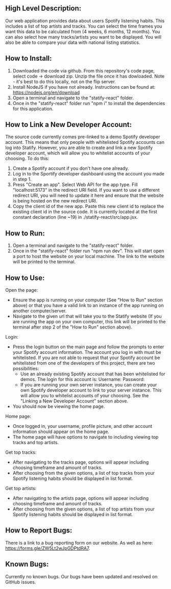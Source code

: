 ## High Level Description:
Our web application provides data about users Spotify listening habits. This includes a list of top artists and tracks. You can select the time frames you want this data to be calculated from (4 weeks, 6 months, 12 months). You can also select how many tracks/artists you want to be displayed. You will also be able to compare your data with national listing statistics. 

## How to Install:
1. Downloaded the code via github. From this repository's code page, select code -> download zip. Unzip the file once it has dowloaded.
   Note - it's best to do this locally, not on the flip server.
3. Install NodeJS if you have not already. Instructions can be found at: https://nodejs.org/en/download
4. Open a terminal and navigate to the "statify-react" folder.
5. Once in the "statify-react" folder run "npm i" to install the dependencies for this application.

## How to Link a New Developer Account:
The source code currently comes pre-linked to a demo Spotify developer account. This means that only people with whitelisted Spotify accounts can log into Statify. However, you are able to create and link a new Spotify developer account, which will allow you to whitelist accounts of your choosing. To do this:
1. Create a Spotify account if you don't have one already.
2. Log in to the Sportify developer dashboard using the account you made in step 1.
3. Press "Create an app". Select Web API for the app type. Fill "localhost:5173" in the redirect URI field. If you want to use a different redirect URI, you will need to update it here and ensure that the website is being hosted on the new redirect URI.
4. Copy the client id of the new app. Paste this new client id to replace the existing client id in the source code. It is currently located at the first constant declaration (line ~19) in ./statify-react/src/app.jsx.

## How to Run:
1. Open a terminal and navigate to the "statify-react" folder.
2. Once in the "statify-react" folder run "npm run dev". This will start open a port to host the website on your local machine. The link to the website will be printed to the terminal.

## How to Use:
Open the page:
- Ensure the app is running on your computer (See "How to Run" section above) or that you have a valid link to an instance of the app running on another computer/server.
- Navigate to the given url that will take you to the Statify website (If you are running the app on your own computer, this link will be printed to the terminal after step 2 of the "How to Run" section above).

Login:
- Press the login button on the main page and follow the prompts to enter your Spotify account information. The account you log in with must be whitelisted. If you are not able to request that your Spotify account be whitelisted from one of the developers of this project, there are two possibilities:
  - Use an already existing Spotify account that has been whitelisted for demos. The login for this account is:
    Username:
    Password:
  - If you are running your own server instance, you can create your own Spotify developer account to link to your server instance. This will allow you to whitelist accounts of your choosing. See the "Linking a New Developer Account" section above.
- You should now be viewing the home page.

Home page:
- Once logged in, your username, profile picture, and other account information should appear on the home page.
- The home page will have options to navigate to including viewing top tracks and top artists.

Get top tracks:
- After navigating to the tracks page, options will appear including choosing timeframe and amount of tracks.
- After choosing from the given options, a list of top tracks from your Spotify listening habits should be displayed in list format.

Get top artists:
- After navigating to the artists page, options will appear including choosing timeframe and amount of tracks.
- After choosing from the given options, a list of top artists from your Spotify listening habits should be displayed in list format.

## How to Report Bugs:
There is a link to a bug reporting form on our website. As well as here: https://forms.gle/ZW5Lt2wJpGDPtdRA7.

## Known Bugs:
Currently no known bugs. Our bugs have been updated and resolved on GitHub issues.
